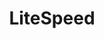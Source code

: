 ---
blog: https://blog.litespeedtech.com/
codehost: https://github.com/litespeedtech
facebook: https://facebook.com/litespeedtech
instagram: https://instagram.com/litespeed_technologies
linkedin: https://linkedin.com/company/litespeed-technologies
logohandle: litespeedtech
sort: litespeedtech
title: LiteSpeed
twitter: https://x.com/litespeedtech
website: https://www.litespeedtech.com/
youtube: https://youtube.com/channel/UC2gbIbGhz3PR6N_U_MJLrzg
---